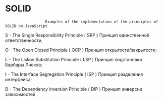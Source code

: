 # SOLID
                      Examples of the implementation of the principles of SOLID on JavaScript

S - The Single Responsibility Principle   ( SRP )  Принцип единственной ответственности;

O - The Open Closed Principle             ( OCP )  Принцип открытости/закрытости;

L - The Liskov Substitution Principle     ( LSP )  Принцип подстановки Барбары Лисков;

I - The Interface Segregation Principle   ( ISP )  Принцип разделения интерфейса;

D - The Dependency Inversion Principle    ( DIP )  Принцип инверсии зависимостей.
